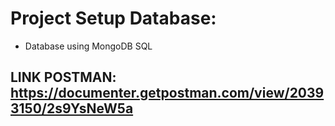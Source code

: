 # Project Setup Database:

- Database using MongoDB SQL

## LINK POSTMAN: https://documenter.getpostman.com/view/20393150/2s9YsNeW5a
